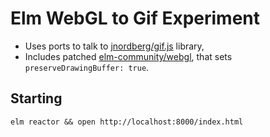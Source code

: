 # Elm WebGL to Gif Experiment

* Uses ports to talk to [jnordberg/gif.js](https://github.com/jnordberg/gif.js) library,
* Includes patched [elm-community/webgl](https://github.com/elm-community/webgl), that sets `preserveDrawingBuffer: true`.

## Starting

`elm reactor && open http://localhost:8000/index.html` 